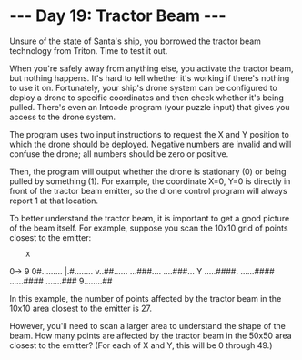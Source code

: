 # --- Day 19: Tractor Beam ---

   Unsure of the state of Santa's ship, you borrowed the tractor beam
   technology from Triton. Time to test it out.

   When you're safely away from anything else, you activate the tractor beam,
   but nothing happens. It's hard to tell whether it's working if there's
   nothing to use it on. Fortunately, your ship's drone system can be
   configured to deploy a drone to specific coordinates and then check
   whether it's being pulled. There's even an Intcode program (your puzzle
   input) that gives you access to the drone system.

   The program uses two input instructions to request the X and Y position to
   which the drone should be deployed. Negative numbers are invalid and will
   confuse the drone; all numbers should be zero or positive.

   Then, the program will output whether the drone is stationary (0) or being
   pulled by something (1). For example, the coordinate X=0, Y=0 is directly
   in front of the tractor beam emitter, so the drone control program will
   always report 1 at that location.

   To better understand the tractor beam, it is important to get a good
   picture of the beam itself. For example, suppose you scan the 10x10 grid
   of points closest to the emitter:

        X
   0->      9
  0#.........
  |.#........
  v..##......
   ...###....
   ....###...
 Y .....####.
   ......####
   ......####
   .......###
  9........##

   In this example, the number of points affected by the tractor beam in the
   10x10 area closest to the emitter is 27.

   However, you'll need to scan a larger area to understand the shape of the
   beam. How many points are affected by the tractor beam in the 50x50 area
   closest to the emitter? (For each of X and Y, this will be 0 through 49.)

